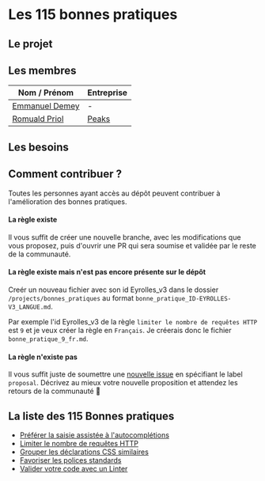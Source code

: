 # Les 115 bonnes pratiques
## Le projet

## Les membres 
Nom / Prénom                                        | Entreprise    
------------                                        | -------------         
[Emmanuel Demey](https://github.com/EmmanuelDemey)  | -
[Romuald Priol](https://github.com/docroms)         | [Peaks](https://www.peaks.fr)

## Les besoins

## Comment contribuer ?
Toutes les personnes ayant accès au dépôt peuvent contribuer à l'amélioration des bonnes pratiques. 

#### La règle existe
Il vous suffit de créer une nouvelle branche, avec les modifications que vous proposez, puis d'ouvrir une PR qui sera 
soumise et validée par le reste de la communauté.

#### La règle existe mais n'est pas encore présente sur le dépôt
Creér un nouveau fichier avec son id Eyrolles_v3 dans le dossier `/projects/bonnes_pratiques` 
au format `bonne_pratique_ID-EYROLLES-V3_LANGUE.md`.

Par exemple l'id Eyrolles_v3 de la règle `limiter le nombre de requêtes HTTP` est `9` et je veux créer la règle en `Français`.
Je créerais donc le fichier `bonne_pratique_9_fr.md`.

#### La règle n'existe pas
Il vous suffit juste de soumettre une [nouvelle issue](https://github.com/cnumr/wiki/issues) en spécifiant le label `proposal`.
Décrivez au mieux votre nouvelle proposition et attendez les retours de la communauté :tada:

## La liste des 115 Bonnes pratiques

* [Préférer la saisie assistée à l'autocomplétions](/projects/bonnesPratiques/bonne_pratique_4_fr.md)
* [Limiter le nombre de requêtes HTTP](/projects/bonnesPratiques/bonne_pratique_9_fr.md)
* [Grouper les déclarations CSS similaires](/projects/bonnesPratiques/bonne_pratique_25_fr.md)
* [Favoriser les polices standards](/projects/bonnesPratiques/bonne_pratique_29_fr.md)
* [Valider votre code avec un Linter](/projects/bonnesPratiques/bonne_pratique_46_fr.md)
